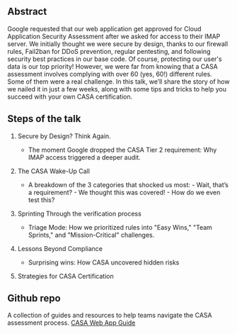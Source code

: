 ## Abstract

Google requested that our web application get approved for Cloud Application Security Assessment after we asked for access to their IMAP server. 
We initially thought we were secure by design, thanks to our firewall rules, Fail2ban for DDoS prevention, regular pentesting, and following security best practices in our base code. Of course, protecting our user's data is our top priority! However, we were far from knowing that a CASA assessment involves complying with over 60 (yes, 60!) different rules.  Some of them were a real challenge. 
In this talk, we’ll share the story of how we nailed it in just a few weeks, along with some tips and tricks to help you succeed with your own CASA certification.

## Steps of the talk
1. Secure by Design? Think Again.
   - The moment Google dropped the CASA Tier 2 requirement: Why IMAP access triggered a deeper audit.

2. The CASA Wake-Up Call
   - A breakdown of the 3 categories that shocked us most:
         - Wait, that’s a requirement?
         - We thought this was covered!
         - How do we even test this?

3. Sprinting Through the verification process
   - Triage Mode: How we prioritized rules into "Easy Wins," "Team Sprints," and "Mission-Critical" challenges.

4. Lessons Beyond Compliance
   - Surprising wins: How CASA uncovered hidden risks

5.  Strategies for CASA Certification   

## Github repo
A collection of guides and resources to help teams navigate the CASA assessment process.
[CASA Web App Guide](https://github.com/ankaboot-source/casa-webapp-guide)
